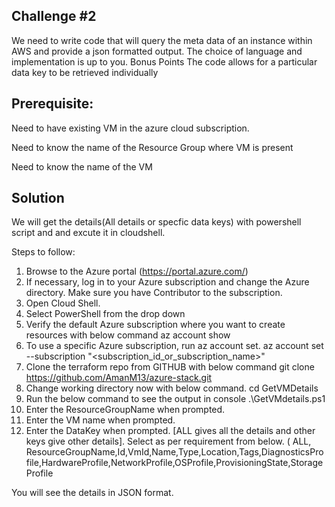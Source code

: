## Challenge #2

We need to write code that will query the meta data of an instance within AWS and provide a json formatted output. The choice of language and implementation is up to you.
Bonus Points
The code allows for a particular data key to be retrieved individually


## Prerequisite:
Need to have existing VM in the azure cloud subscription.

Need to know the name of the Resource Group where VM is present

Need to know the name of the VM


## Solution

We will get the details(All details or specfic data keys) with powershell script and and excute it in cloudshell.

Steps to follow:

1. Browse to the Azure portal (https://portal.azure.com/)
2. If necessary, log in to your Azure subscription and change the Azure directory. Make sure you have Contributor to the subscription.
3. Open Cloud Shell.
4. Select PowerShell from the drop down
5. Verify the default Azure subscription where you want to create resources with below command 
	az account show
6. To use a specific Azure subscription, run az account set. 
	az account set --subscription "<subscription_id_or_subscription_name>"
7. Clone the terraform repo from GITHUB with below command 
	git clone https://github.com/AmanM13/azure-stack.git
8. Change working directory now with below command.
	cd GetVMDetails
9. Run the below command to see the output in console
        .\GetVMdetails.ps1
10. Enter the ResourceGroupName when prompted.
11. Enter the VM name when prompted.
12. Enter the DataKey when prompted. [ALL gives all the details and other keys give other details]. Select as per requirement from below.
( ALL, ResourceGroupName,Id,VmId,Name,Type,Location,Tags,DiagnosticsProfile,HardwareProfile,NetworkProfile,OSProfile,ProvisioningState,StorageProfile 

You will see the details in JSON format.


